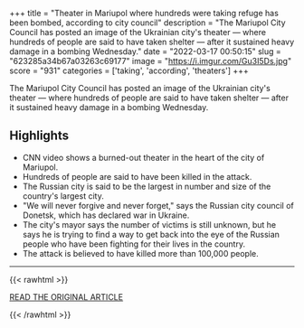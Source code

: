 +++
title = "Theater in Mariupol where hundreds were taking refuge has been bombed, according to city council"
description = "The Mariupol City Council has posted an image of the Ukrainian city's theater — where hundreds of people are said to have taken shelter — after it sustained heavy damage in a bombing Wednesday."
date = "2022-03-17 00:50:15"
slug = "623285a34b67a03263c69177"
image = "https://i.imgur.com/Gu3I5Ds.jpg"
score = "931"
categories = ['taking', 'according', 'theaters']
+++

The Mariupol City Council has posted an image of the Ukrainian city's theater — where hundreds of people are said to have taken shelter — after it sustained heavy damage in a bombing Wednesday.

## Highlights

- CNN video shows a burned-out theater in the heart of the city of Mariupol.
- Hundreds of people are said to have been killed in the attack.
- The Russian city is said to be the largest in number and size of the country's largest city.
- "We will never forgive and never forget," says the Russian city council of Donetsk, which has declared war in Ukraine.
- The city's mayor says the number of victims is still unknown, but he says he is trying to find a way to get back into the eye of the Russian people who have been fighting for their lives in the country.
- The attack is believed to have killed more than 100,000 people.

---

{{< rawhtml >}}
  <p class="article-category">
    <a target="_blank" href="https://edition.cnn.com/europe/live-news/ukraine-russia-putin-news-03-16-22/h_9d4449ebef4774f0f977cd5aff1174c4">READ THE ORIGINAL ARTICLE</a>
  </p>
{{< /rawhtml >}}
